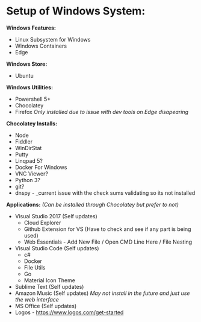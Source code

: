 # Setup of Windows System:

**Windows Features:**
- Linux Subsystem for Windows
- Windows Containers
- Edge

**Windows Store:**
- Ubuntu
  
**Windows Utilities:**
- Powershell 5+
- Chocolatey
- Firefox _Only installed due to issue with dev tools on Edge disapearing_
    
**Chocolatey Installs:**
- Node
- Fiddler
- WinDirStat
- Putty
- Linqpad 5?
- Docker For Windows
- VNC Viewer?
- Python 3?
- git?
- dnspy - _current issue with the check sums validating so its not installed
  
**Applications:** _(Can be installed through Chocolatey but prefer to not)_
- Visual Studio 2017 (Self updates)
  - Cloud Explorer
  - Github Extension for VS (Have to check and see if any part is being used)
  - Web Essentials - Add New File / Open CMD Line Here / File Nesting
- Visual Studio Code (Self updates)
  - c#
  - Docker
  - File Utils
  - Go
  - Material Icon Theme
- Sublime Text (Self updates)  
- Amazon Music (Self updates) _May not install in the future and just use the web interface_
- MS Office (Self updates)
- Logos - https://www.logos.com/get-started
